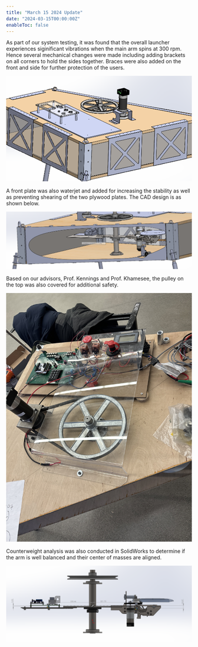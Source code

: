 ```yaml
---
title: "March 15 2024 Update"
date: "2024-03-15T00:00:00Z"
enableToc: false
---
```


As part of our system testing, it was found that the overall launcher
experiences siginificant vibrations when the main arm spins at 300 rpm. Hence
several mechanical changes were made including adding brackets on all corners
to hold the sides together. Braces were also added on the front and side for
further protection of the users.

![Side braces](logs/images/side-braces.png)

A front plate was also waterjet and added for increasing the stability as well
as preventing shearing of the two plywood plates. The CAD design is as shown
below.

![Front plate](logs/images/front-plate.png)

Based on our advisors, Prof. Kennings and Prof. Khamesee, the pulley on the top
was also covered for additional safety.

![Pulley cover](logs/images/pulley-cover.jpg)

Counterweight analysis was also conducted in SolidWorks to determine if the arm
is well balanced and their center of masses are aligned.

![COM analysis](logs/images/com-analysis.png)
